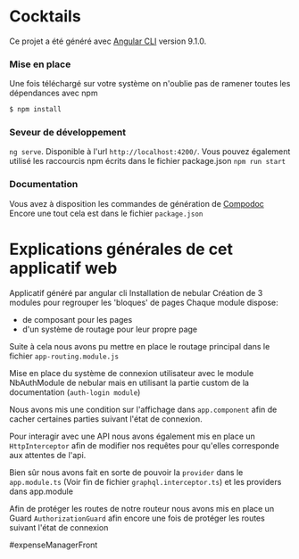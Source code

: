 # Cocktails

Ce projet a été généré avec [Angular CLI](https://github.com/angular/angular-cli) version 9.1.0.

### Mise en place
Une fois téléchargé sur votre système on n'oublie pas de ramener toutes les dépendances avec npm
```sh
$ npm install
```

### Seveur de développement
`ng serve`. Disponible à l'url `http://localhost:4200/`. 
Vous pouvez également utilisé les raccourcis npm écrits dans le fichier package.json `npm run start`

### Documentation
Vous avez à disposition les commandes de génération de [Compodoc](https://compodoc.app/)
Encore une tout cela est dans le fichier `package.json`

# Explications générales de cet applicatif web

Applicatif généré par angular cli
Installation de nebular
Création de 3 modules pour regrouper les 'bloques' de pages
Chaque module dispose:
- de composant pour les pages
- d'un système de routage pour leur propre page

Suite à cela nous avons pu mettre en place le routage principal dans le fichier `app-routing.module.js`

Mise en place du système de connexion utilisateur avec le module NbAuthModule de nebular mais en utilisant la partie custom de la documentation (`auth-login module`)

Nous avons mis une condition sur l'affichage dans `app.component` afin de cacher certaines parties suivant l'état de connexion.

Pour interagir avec une API nous avons également mis en place un `HttpInterceptor` afin de modifier nos requêtes pour qu'elles corresponde aux attentes de l'api.

Bien sûr nous avons fait en sorte de pouvoir la `provider` dans le `app.module.ts`
(Voir fin de fichier `graphql.interceptor.ts`) et les providers dans app.module


Afin de protéger les routes de notre routeur nous avons mis en place un Guard `AuthorizationGuard` afin encore une fois de protéger les routes suivant l'état de connexion


#expenseManagerFront
